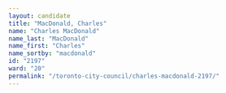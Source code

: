 ```yaml
---
layout: candidate
title: "MacDonald, Charles"
name: "Charles MacDonald"
name_last: "MacDonald"
name_first: "Charles"
name_sortby: "macdonald"
id: "2197"
ward: "20"
permalink: "/toronto-city-council/charles-macdonald-2197/"
---
```

